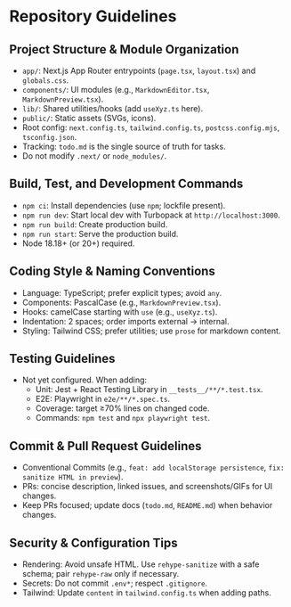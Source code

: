 # Repository Guidelines

## Project Structure & Module Organization

- `app/`: Next.js App Router entrypoints (`page.tsx`, `layout.tsx`) and `globals.css`.
- `components/`: UI modules (e.g., `MarkdownEditor.tsx`, `MarkdownPreview.tsx`).
- `lib/`: Shared utilities/hooks (add `useXyz.ts` here).
- `public/`: Static assets (SVGs, icons).
- Root config: `next.config.ts`, `tailwind.config.ts`, `postcss.config.mjs`, `tsconfig.json`.
- Tracking: `todo.md` is the single source of truth for tasks.
- Do not modify `.next/` or `node_modules/`.

## Build, Test, and Development Commands

- `npm ci`: Install dependencies (use `npm`; lockfile present).
- `npm run dev`: Start local dev with Turbopack at `http://localhost:3000`.
- `npm run build`: Create production build.
- `npm run start`: Serve the production build.
- Node 18.18+ (or 20+) required.

## Coding Style & Naming Conventions

- Language: TypeScript; prefer explicit types; avoid `any`.
- Components: PascalCase (e.g., `MarkdownPreview.tsx`).
- Hooks: camelCase starting with `use` (e.g., `useXyz.ts`).
- Indentation: 2 spaces; order imports external → internal.
- Styling: Tailwind CSS; prefer utilities; use `prose` for markdown content.

## Testing Guidelines

- Not yet configured. When adding:
  - Unit: Jest + React Testing Library in `__tests__/**/*.test.tsx`.
  - E2E: Playwright in `e2e/**/*.spec.ts`.
  - Coverage: target ≥70% lines on changed code.
  - Commands: `npm test` and `npx playwright test`.

## Commit & Pull Request Guidelines

- Conventional Commits (e.g., `feat: add localStorage persistence`, `fix: sanitize HTML in preview`).
- PRs: concise description, linked issues, and screenshots/GIFs for UI changes.
- Keep PRs focused; update docs (`todo.md`, `README.md`) when behavior changes.

## Security & Configuration Tips

- Rendering: Avoid unsafe HTML. Use `rehype-sanitize` with a safe schema; pair `rehype-raw` only if necessary.
- Secrets: Do not commit `.env*`; respect `.gitignore`.
- Tailwind: Update `content` in `tailwind.config.ts` when adding paths.

